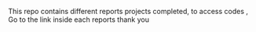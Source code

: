 This repo contains different reports projects completed, to access codes , Go to the link inside each reports
thank you
